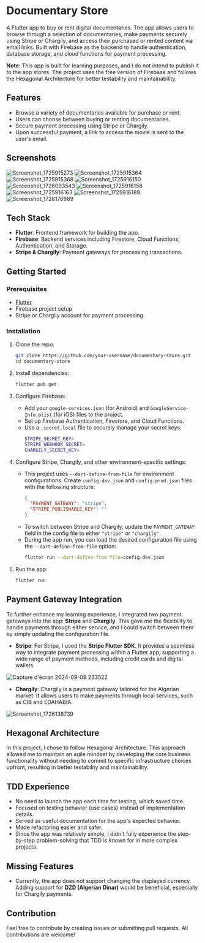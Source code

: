 # Documentary Store

A Flutter app to buy or rent digital documentaries. The app allows users to browse through a selection of documentaries, make payments securely using Stripe or Chargily, and access their purchased or rented content via email links. Built with Firebase as the backend to handle authentication, database storage, and cloud functions for payment processing.

**Note**: This app is built for learning purposes, and I do not intend to publish it to the app stores. The project uses the free version of Firebase and follows the Hexagonal Architecture for better testability and maintainability.

## Features

- Browse a variety of documentaries available for purchase or rent.
- Users can choose between buying or renting documentaries.
- Secure payment processing using Stripe or Chargily.
- Upon successful payment, a link to access the movie is sent to the user's email.

## Screenshots

![Screenshot_1725915273](https://github.com/user-attachments/assets/63964185-5909-487f-aa32-0bd1442ebaab)
![Screenshot_1725915364](https://github.com/user-attachments/assets/ec32cd10-a5dd-48a1-b139-505881c32de8)
![Screenshot_1725915368](https://github.com/user-attachments/assets/01600728-d556-430a-806a-cd6aeed793c3)
![Screenshot_1725916150](https://github.com/user-attachments/assets/fca3884a-79c9-4d74-afa5-88f20a11a13e)
![Screenshot_1726093543](https://github.com/user-attachments/assets/8aa17d3a-f676-4371-a624-c8949ef5203b)
![Screenshot_1725916158](https://github.com/user-attachments/assets/0a88c7b1-fbb1-49fe-8018-5aaa530c4083)
![Screenshot_1725916163](https://github.com/user-attachments/assets/0eebeb2e-b2ed-4d0a-ab4f-a64866427bf8)
![Screenshot_1725916189](https://github.com/user-attachments/assets/4e92a633-77f3-4643-96dd-e944bf20a462)
![Screenshot_1726176969](https://github.com/user-attachments/assets/abf4b47b-26fe-4a6a-977d-17e5b1354c8f)


## Tech Stack

- **Flutter**: Frontend framework for building the app.
- **Firebase**: Backend services including Firestore, Cloud Functions, Authentication, and Storage.
- **Stripe & Chargily**: Payment gateways for processing transactions.

## Getting Started

### Prerequisites

- [Flutter](https://flutter.dev/docs/get-started/install)
- Firebase project setup
- Stripe or Chargily account for payment processing

### Installation

1. Clone the repo:
    ```bash
    git clone https://github.com/your-username/documentary-store.git
    cd documentary-store
    ```

2. Install dependencies:
    ```bash
    flutter pub get
    ```

3. Configure Firebase:
    - Add your `google-services.json` (for Android) and `GoogleService-Info.plist` (for iOS) files to the project.
    - Set up Firebase Authentication, Firestore, and Cloud Functions.
    - Use a `.secret.local` file to securely manage your secret keys:
      ```bash
      STRIPE_SECRET_KEY=
      STRIPE_WEBHOOK_SECRET=
      CHARGILY_SECRET_KEY=
      ```

4. Configure Stripe, Chargily, and other environment-specific settings:
    - This project uses `--dart-define-from-file` for environment configurations. Create `config.dev.json` and `config.prod.json` files with the following structure:
      ```json
      {
        "PAYMENT_GATEWAY": "stripe", 
        "STRIPE_PUBLISHABLE_KEY": ""
      }
      ```
    - To switch between Stripe and Chargily, update the `PAYMENT_GATEWAY` field in the config file to either `"stripe"` or `"chargily"`.
    - During the app run, you can load the desired configuration file using the `--dart-define-from-file` option:
      ```bash
      flutter run --dart-define-from-file=config.dev.json
      ```

5. Run the app:
    ```bash
    flutter run
    ```

## Payment Gateway Integration

To further enhance my learning experience, I integrated two payment gateways into the app: **Stripe** and **Chargily**. This gave me the flexibility to handle payments through either service, and I could switch between them by simply updating the configuration file.

- **Stripe**: For Stripe, I used the **Stripe Flutter SDK**. It provides a seamless way to integrate payment processing within a Flutter app, supporting a wide range of payment methods, including credit cards and digital wallets.

![Capture d'écran 2024-09-09 233522](https://github.com/user-attachments/assets/94c1de16-6e9e-4cc7-9290-60fa8a5b4e3f)

- **Chargily**: Chargily is a payment gateway tailored for the Algerian market. It allows users to make payments through local services, such as CIB and EDAHABIA.

![Screenshot_1726138739](https://github.com/user-attachments/assets/dc121ad5-1cb0-43a0-bc78-f279d2192268)

## Hexagonal Architecture

In this project, I chose to follow Hexagonal Architecture. This approach allowed me to maintain an agile mindset by developing the core business functionality without needing to commit to specific infrastructure choices upfront, resulting in better testability and maintainability.


## TDD Experience

- No need to launch the app each time for testing, which saved time.
- Focused on testing behavior (use cases) instead of implementation details.
- Served as useful documentation for the app's expected behavior.
- Made refactoring easier and safer.
- Since the app was relatively simple, I didn't fully experience the step-by-step problem-solving that TDD is known for in more complex projects.

## Missing Features

- Currently, the app does not support changing the displayed currency. Adding support for **DZD (Algerian Dinar)** would be beneficial, especially for Chargily payments.

## Contribution

Feel free to contribute by creating issues or submitting pull requests. All contributions are welcome!
